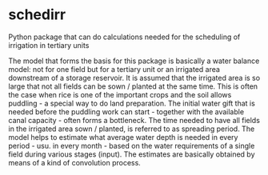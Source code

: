 # schedirr
Python package that can do calculations needed for the scheduling of irrigation in tertiary units

The model that forms the basis for this package is basically a water balance model: not for one field but for a tertiary unit or an irrigated area downstream of a storage reservoir. It is assumed that the irrigated area is so large that not all fields can be sown / planted at the same time. This is often the case when rice is one of the important crops and the soil allows puddling - a special way to do land preparation. The initial water gift that is needed before the puddling work can start - together with the available canal capacity - often forms a bottleneck. The time needed to have all fields in the irrigated area sown / planted, is referred to as spreading period. The model helps to estimate what average water depth is needed in every period - usu. in every month - based on the water requirements of a single field during various stages (input). The estimates are basically obtained by means of a kind of convolution process.
